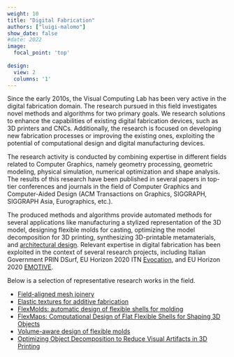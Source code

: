 ```yaml
---
weight: 10
title: "Digital Fabrication"
authors: ["luigi-malomo"]
show_date: false
#date: 2022
image:
  focal_point: 'top'
  
design:
  view: 2
  columns: '1'
---
```


Since the early 2010s, the Visual Computing Lab has been very active in the digital fabrication domain. The research pursued in this field investigates novel methods and algorithms for two primary goals. We research solutions to enhance the capabilities of existing digital fabrication devices, such as 3D printers and CNCs. Additionally, the research is focused on developing new fabrication processes or improving the existing ones, exploiting the potential of computational design and digital manufacturing devices.

The research activity is conducted by combining expertise in different fields related to Computer Graphics, namely geometry processing, geometric modeling, physical simulation, numerical optimization and shape analysis. The results of this research have been published in several papers in top-tier conferences and journals in the field of Computer Graphics and Computer-Aided Design (ACM Transactions on Graphics, SIGGRAPH, SIGGRAPH Asia, Eurographics, etc.).

The produced methods and algorithms provide automated methods for several applications like manufacturing a stylized representation of the 3D model, designing flexible molds for casting, optimizing the model decomposition for 3D printing, synthesizing 3D-printable metamaterials, and [architectural design](/research/architecture).
Relevant expertise in digital fabrication has been exploited in the context of several research projects, including Italian Government PRIN DSurf, EU Horizon 2020 ITN [Evocation](https://evocation.eu), and EU Horizon 2020 [EMOTIVE](https://emotiveproject.eu).

Below is a selection of representative research works in the field.

- [Field-aligned mesh joinery](/publication/2014/CPMS14)
- [Elastic textures for additive fabrication](/publication/2015/PZMPCZ15)
- [FlexMolds: automatic design of flexible shells for molding](/publication/2016/MPBC16)
- [FlexMaps: Computational Design of Flat Flexible Shells for Shaping 3D Objects](/publication/2018/MPIPMCB18)
- [Volume-aware design of flexible molds](/publication/2019/AMGBCP19)
- [Optimizing Object Decomposition to Reduce Visual Artifacts in 3D Printing](/publication/2020/FAGMCC20)


<!-- State of the art in stylized fabrication
State of the art in computational mould design -->
